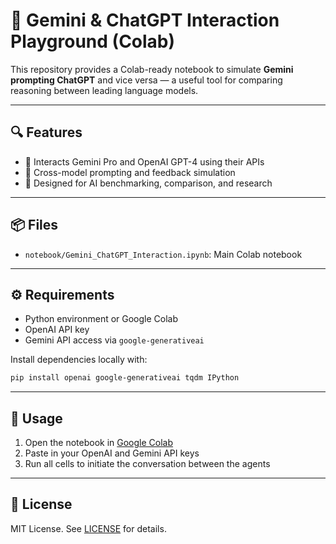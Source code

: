 # 🤖 Gemini & ChatGPT Interaction Playground (Colab)

This repository provides a Colab-ready notebook to simulate **Gemini prompting ChatGPT** and vice versa — a useful tool for comparing reasoning between leading language models.

---

## 🔍 Features

- 🧠 Interacts Gemini Pro and OpenAI GPT-4 using their APIs
- 🔁 Cross-model prompting and feedback simulation
- 🧪 Designed for AI benchmarking, comparison, and research

---

## 📦 Files

- `notebook/Gemini_ChatGPT_Interaction.ipynb`: Main Colab notebook

---

## ⚙️ Requirements

- Python environment or Google Colab
- OpenAI API key
- Gemini API access via `google-generativeai`

Install dependencies locally with:

```bash
pip install openai google-generativeai tqdm IPython
```

---

## 🚀 Usage

1. Open the notebook in [Google Colab](https://colab.research.google.com/)
2. Paste in your OpenAI and Gemini API keys
3. Run all cells to initiate the conversation between the agents

---

## 📄 License

MIT License. See [LICENSE](LICENSE) for details.

